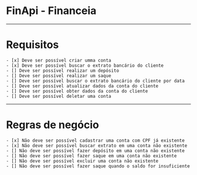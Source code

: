 # FinApi - Financeia

---
# Requisitos
    - [x] Deve ser possível criar umma conta 
    - [x] Deve ser possível buscar o extrato bancário do cliente
    - [] Deve ser possível realizar um depósito
    - [] Deve ser possível realizar um saque
    - [] Deve ser possível buscar o extrato bancário do cliente por data
    - [] Deve ser possível atualizar dados da conta do cliente
    - [] Deve ser possível obter dados da conta do cliente
    - [] Deve ser possível deletar uma conta

---
# Regras de negócio
    - [x] Não deve ser possível cadastrar uma conta com CPF já existente
    - [x] Não deve ser possível buscar extrato em uma conta não existente
    - [] Não deve ser possível fazer depósito em uma conta não existente
    - [] Não deve ser possível fazer saque em uma conta não existente
    - [] Não deve ser possível excluir uma conta não existente
    - [] Não deve ser possível fazer saque quando o saldo for insuficiente